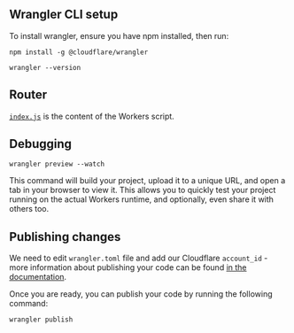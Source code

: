 ## Wrangler CLI setup

To install wrangler, ensure you have npm installed, then run:

```
npm install -g @cloudflare/wrangler
```
```
wrangler --version
```

## Router

[`index.js`](https://github.com/ganeshparsads/cloudflare-workers/blob/master/index.js) is the content of the Workers script.


## Debugging

```
wrangler preview --watch
```

This command will build your project, upload it to a unique URL, and open a tab in your browser to view it. This allows you to quickly test your project running on the actual Workers runtime, and optionally, even share it with others too.

## Publishing changes

We need to edit `wrangler.toml` file and add our Cloudflare `account_id` - more information about publishing your code can be found [in the documentation](https://workers.cloudflare.com/docs/quickstart/configuring-and-publishing/).

Once you are ready, you can publish your code by running the following command:

```
wrangler publish
```
